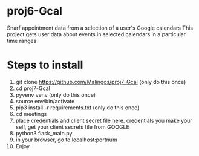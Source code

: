 # proj6-Gcal
Snarf appointment data from a selection of a user's Google calendars
This project gets user data about events in selected calendars in a particular time ranges
# Steps to install
1. git clone https://github.com/Malingos/proj7-Gcal (only do this once)
2. cd proj7-Gcal
3. pyvenv venv (only do this once)
4. source env/bin/activate
5. pip3 install -r requirements.txt (only do this once)
6. cd meetings
7. place credentials and client secret file here. credentials you make your self, get your client secrets file from GOOGLE
8. python3 flask_main.py
9. in your browser, go to localhost:portnum
10. Enjoy
